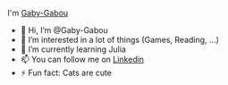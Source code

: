 I'm [Gaby-Gabou](https://www.youtube.com/watch?v=dQw4w9WgXcQ)

- 👋 Hi, I’m @Gaby-Gabou
- 👀 I’m interested in a lot of things (Games, Reading, ...)
- 🌱 I’m currently learning Julia
- 📫 You can follow me on [Linkedin](www.linkedin.com/in/gabriel-barbier-a20142237)
- ⚡ Fun fact: Cats are cute

<!---
Gaby-Gabou/Gaby-Gabou is a ✨ special ✨ repository because its `README.md` (this file) appears on your GitHub profile.
You can click the Preview link to take a look at your changes.
--->

